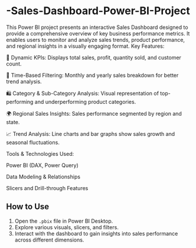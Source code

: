 # -Sales-Dashboard-Power-BI-Project
This Power BI project presents an interactive Sales Dashboard designed to provide a comprehensive overview of key business performance metrics. It enables users to monitor and analyze sales trends, product performance, and regional insights in a visually engaging format.
Key Features:

🚀 Dynamic KPIs: Displays total sales, profit, quantity sold, and customer count.

📅 Time-Based Filtering: Monthly and yearly sales breakdown for better trend analysis.

🛍️ Category & Sub-Category Analysis: Visual representation of top-performing and underperforming product categories.

🌍 Regional Sales Insights: Sales performance segmented by region and state.

📈 Trend Analysis: Line charts and bar graphs show sales growth and seasonal fluctuations.

Tools & Technologies Used:

Power BI (DAX, Power Query)

Data Modeling & Relationships

Slicers and Drill-through Features

## How to Use
1. Open the `.pbix` file in Power BI Desktop.
2. Explore various visuals, slicers, and filters.
3. Interact with the dashboard to gain insights into sales performance across different dimensions.
